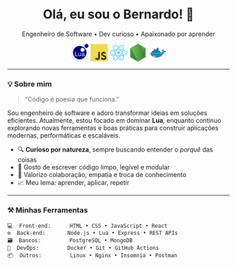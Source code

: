 <h1 align="center">Olá, eu sou o Bernardo! 👋</h1>
<p align="center">Engenheiro de Software • Dev curioso • Apaixonado por aprender</p>

<p align="center">
  <img src="https://raw.githubusercontent.com/devicons/devicon/master/icons/lua/lua-original.svg" width="40" alt="Lua"/>
  <img src="https://raw.githubusercontent.com/devicons/devicon/master/icons/javascript/javascript-original.svg" width="40" alt="JavaScript"/>
  <img src="https://raw.githubusercontent.com/devicons/devicon/master/icons/react/react-original.svg" width="40" alt="React"/>
  <img src="https://raw.githubusercontent.com/devicons/devicon/master/icons/nodejs/nodejs-original.svg" width="40" alt="Node.js"/>
  <img src="https://raw.githubusercontent.com/devicons/devicon/master/icons/docker/docker-original.svg" width="40" alt="Docker"/>
</p>

---

### 💡 Sobre mim

> “Código é poesia que funciona.”

Sou engenheiro de software e adoro transformar ideias em soluções eficientes. Atualmente, estou focado em dominar **Lua**, enquanto continuo explorando novas ferramentas e boas práticas para construir aplicações modernas, performáticas e escaláveis.

- 🔍 **Curioso por natureza**, sempre buscando entender o *porquê* das coisas
- 🎯 Gosto de escrever código limpo, legível e modular
- 🤝 Valorizo colaboração, empatia e troca de conhecimento
- 📈 Meu lema: aprender, aplicar, repetir

---

### ⚒️ Minhas Ferramentas

```txt
💻  Front-end:      HTML • CSS • JavaScript • React
⚙️  Back-end:       Node.js • Lua • Express • REST APIs
🗃️  Bancos:         PostgreSQL • MongoDB
🧰  DevOps:         Docker • Git • GitHub Actions
📦  Outros:         Linux • Nginx • Insomnia • Postman
